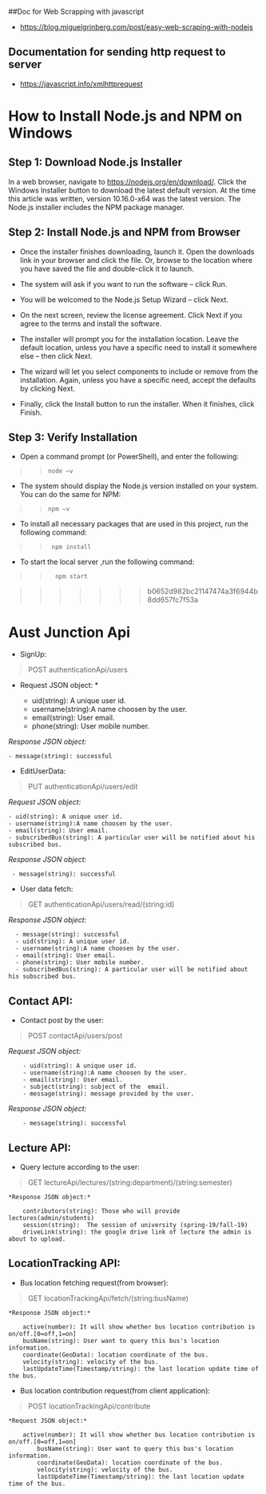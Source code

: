 ##Doc for Web Scrapping with javascript
- https://blog.miguelgrinberg.com/post/easy-web-scraping-with-nodejs

## Documentation for sending http request to server
- https://javascript.info/xmlhttprequest


# How to Install Node.js and NPM on Windows

## Step 1: Download Node.js Installer
  In a web browser, navigate to https://nodejs.org/en/download/. 
  Click the Windows Installer button to download the latest default version. 
  At the time this article was written, version 10.16.0-x64 was the latest version. 
  The Node.js installer includes the NPM package manager.

## Step 2: Install Node.js and NPM from Browser

- Once the installer finishes downloading, launch it. Open the downloads link in your browser and click the file. Or, browse to the location where you have saved the file and double-click it to launch.

- The system will ask if you want to run the software – click Run.

- You will be welcomed to the Node.js Setup Wizard – click Next.

- On the next screen, review the license agreement. Click Next if you agree to the terms and install the software.

- The installer will prompt you for the installation location. Leave the default location, unless you have a specific need to install it somewhere else – then click Next.

- The wizard will let you select components to include or remove from the installation. Again, unless you have a specific need, accept the defaults by clicking Next.

- Finally, click the Install button to run the installer. When it finishes, click Finish.


## Step 3: Verify Installation
  
- Open a command prompt (or PowerShell), and enter the following:

>>  `node –v`
  
-  The system should display the Node.js version installed on your system. You can do the same for NPM:

>>  `npm –v`

- To install all necessary packages that are used in this project, run the following command:

>> `  npm install  `

- To start the local server ,run the following command:

>> `   npm start   `


>>>>>>> b0652d982bc21147474a3f6944b8dd657fc7f53a


# Aust Junction Api

- SignUp:

> POST  authenticationApi/users  
  
  * Request JSON object: *

    - uid(string): A unique user id.
    - username(string):A name choosen by the user.
    - email(string): User email.
    - phone(string): User mobile number.
  
  *Response JSON object:*

    - message(string): successful

- EditUserData:
> PUT authenticationApi/users/edit   

   *Request JSON object:*

    - uid(string): A unique user id.
    - username(string):A name choosen by the user.
    - email(string): User email.
    - subscribedBus(string): A particular user will be notified about his subscribed bus. 

   *Response JSON object:*

     - message(string): successful

- User data fetch:

> GET  authenticationApi/users/read/(string:id)

   *Response JSON object:*

      - message(string): successful
      - uid(string): A unique user id.
      - username(string):A name choosen by the user.
      - email(string): User email.
      - phone(string): User mobile number.
      - subscribedBus(string): A particular user will be notified about his subscribed bus. 


		
## Contact API: 

- Contact post by the user:

> POST  contactApi/users/post  
  
  *Request JSON object:*

	    - uid(string): A unique user id.
	    - username(string):A name choosen by the user.
	    - email(string): User email.
	    - subject(string): subject of the  email.
	    - message(string): message provided by the user.
  
  *Response JSON object:*

	    - message(string): successful






## Lecture API: 

- Query lecture according to the user:

> GET lectureApi/lectures/(string:department)/(string:semester)

	*Response JSON object:*
		
		contributors(string): Those who will provide lectures(admin/students)
		session(string):  The session of university (spring-19/fall-19) 
		driveLink(string): the google drive link of lecture the admin is about to upload.


## LocationTracking API:

-   Bus location fetching request(from browser):
	
>   GET	locationTrackingApi/fetch/(string:busName)
	
	*Response JSON object:*
	
		active(number): It will show whether bus location contribution is on/off.[0=off,1=on]
		busName(string): User want to query this bus's location information.
		coordinate(GeoData): location coordinate of the bus.
		velocity(string): velocity of the bus.
		lastUpdateTime(Timestamp/string): the last location update time of the bus.
		


-	Bus location contribution request(from client application):

>  POST	 locationTrackingApi/contribute    
	
	*Request JSON object:*
	
		active(number): It will show whether bus location contribution is on/off.[0=off,1=on]
			busName(string): User want to query this bus's location information.
			coordinate(GeoData): location coordinate of the bus.
			velocity(string): velocity of the bus.
			lastUpdateTime(Timestamp/string): the last location update time of the bus.



